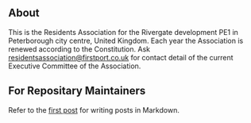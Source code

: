 ## About
This is the Residents Association for the Rivergate development PE1 in Peterborough city centre, United Kingdom. Each year the Association is renewed according to the Constitution. Ask [residentsassociation@firstport.co.uk](mailto:residentsassociation@firstport.co.uk) for contact detail of the current Executive Committee of the Association.

## For Repositary Maintainers
Refer to the [first post](https://rivergate-leaseholder-association.github.io/jekyll/update/2025/03/16/welcome-to-jekyll.html) for writing posts in Markdown.

